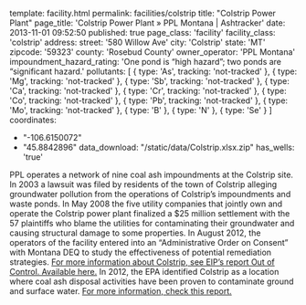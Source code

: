 template: facility.html
permalink: facilities/colstrip
title: "Colstrip Power Plant"
page_title: 'Colstrip Power Plant &raquo; PPL Montana | Ashtracker'
date: 2013-11-01 09:52:50
published: true
page_class: 'facility'
facility_class: 'colstrip'
address: 
  street: '580 Willow Ave'
  city: 'Colstrip'
  state: 'MT'
  zipcode: '59323'
  county: 'Rosebud County'
owner_operator: 'PPL Montana'
impoundment_hazard_rating: 'One pond is “high hazard”; two ponds are “significant hazard.'
pollutants: [
    {
      type: 'As',
      tracking: 'not-tracked'
    },
    {
      type: 'Mg',
      tracking: 'not-tracked'
    },
    {
      type: 'Sb',
      tracking: 'not-tracked'
    },
    {
      type: 'Ca',
      tracking: 'not-tracked'
    },
    {
      type: 'Cr',
      tracking: 'not-tracked'
    },
    {
      type: 'Co',
      tracking: 'not-tracked'
    },
    {
      type: 'Pb',
      tracking: 'not-tracked'
    },
    {
      type: 'Mo',
      tracking: 'not-tracked'
    },
    {
      type: 'B'
    },
    {
      type: 'N'
    },
    {
      type: 'Se'
    }
]
coordinates:
  - "-106.6150072"
  - "45.8842896"
data_download: "/static/data/Colstrip.xlsx.zip"
has_wells: 'true'

PPL operates a network of nine coal ash impoundments at the Colstrip site. In 2003 a lawsuit was filed by residents of the town of Colstrip alleging groundwater pollution from the operations of Colstrip’s impoundments and waste ponds.  In May 2008 the five utility companies that jointly own and operate the Colstrip power plant finalized a $25 million settlement with the 57 plaintiffs who blame the utilities for contaminating their groundwater and causing structural damage to some properties. In August 2012, the operators of the facility entered into an “Administrative Order on Consent” with Montana DEQ to study the effectiveness of potential remediation strategies.  <a href="http://www.environmentalintegrity.org/news_reports/documents/outofcontrol-mountingdamagesfromcoalashwastesites.pdf" target="_blank">For more information about Colstrip, see EIP’s report Out of Control. Available here.</a> In 2012, the EPA identified Colstrip as a location where coal ash disposal activities have been proven to contaminate ground and surface water. <a href="http://www.environmentalintegrity.org/news_reports/documents/2013.08.12DamageCase_Portfolio_REVISED.pdf" target="_blank">For more information, check this report.</a>